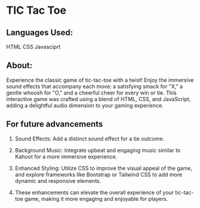 # TIC Tac Toe

## Languages Used:
HTML CSS Javasciprt

## About:
Experience the classic game of tic-tac-toe with a twist! Enjoy the immersive sound effects that accompany each move: a satisfying smack for "X," a gentle whoosh for "O," and a cheerful cheer for every win or tie. This interactive game was crafted using a blend of HTML, CSS, and JavaScript, adding a delightful audio dimension to your gaming experience.

## For future advancements
1. Sound Effects: Add a distinct sound effect for a tie outcome. 
   
2. Background Music: Integrate upbeat and engaging music similar 
   to Kahoot for a more immersive experience.                    
   
3. Enhanced Styling: Utilize CSS to improve the visual appeal of
   the game, and explore frameworks like Bootstrap or Tailwind
   CSS to add more dynamic and responsive elements.              
   
4. These enhancements can elevate the overall experience of your
   tic-tac-toe game, making it more engaging and enjoyable for
   players.                                                      

